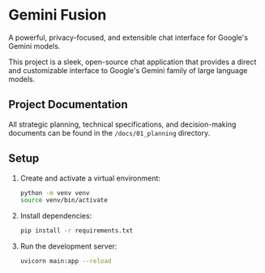 # Gemini Fusion

A powerful, privacy-focused, and extensible chat interface for Google's Gemini models.

This project is a sleek, open-source chat application that provides a direct and customizable interface to Google's Gemini family of large language models.

## Project Documentation

All strategic planning, technical specifications, and decision-making documents can be found in the `/docs/01_planning` directory.

## Setup

1. Create and activate a virtual environment:
   ```bash
   python -m venv venv
   source venv/bin/activate
   ```

2. Install dependencies:
   ```bash
   pip install -r requirements.txt
   ```

3. Run the development server:
   ```bash
   uvicorn main:app --reload
   ```